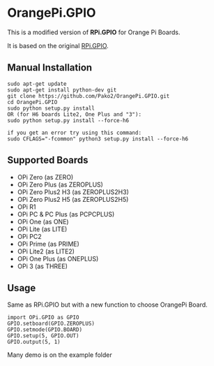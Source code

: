 # OrangePi.GPIO

This is a modified version of **RPi.GPIO** for Orange Pi Boards.

It is based on the original [RPi.GPIO](https://pypi.python.org/pypi/RPi.GPIO).

## Manual Installation

    sudo apt-get update
    sudo apt-get install python-dev git
    git clone https://github.com/Pako2/OrangePi.GPIO.git
    cd OrangePi.GPIO
    sudo python setup.py install 
    OR (for H6 boards Lite2, One Plus and "3"): 
    sudo python setup.py install --force-h6
    
    if you get an error try using this command:
    sudo CFLAGS="-fcommon" python3 setup.py install --force-h6

## Supported Boards

* OPi Zero (as ZERO)
* OPi Zero Plus (as ZEROPLUS)
* OPi Zero Plus2 H3 (as ZEROPLUS2H3)
* OPi Zero Plus2 H5 (as ZEROPLUS2H5)
* OPi R1
* OPi PC & PC Plus (as PCPCPLUS)
* OPi One (as ONE)
* OPi Lite (as LITE)
* OPi PC2
* OPi Prime (as PRIME)
* OPi Lite2 (as LITE2)
* OPi One Plus (as ONEPLUS)
* OPi 3 (as THREE)

## Usage

Same as RPi.GPIO but with a new function to choose OrangePi Board.

    import OPi.GPIO as GPIO
    GPIO.setboard(GPIO.ZEROPLUS)
    GPIO.setmode(GPIO.BOARD)
    GPIO.setup(5, GPIO.OUT)
    GPIO.output(5, 1)

Many demo is on the example folder
